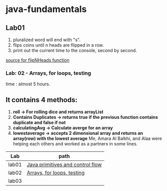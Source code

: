 # java-fundamentals

## Lab01
1.  pluralized word will end with "s".
2. flips coins until n heads are flipped in a row.
3. print out the current time to the console, second by second.

[source for flipNHeads function](w3school)


### Lab: 02 -  Arrays, for loops, testing
time : almost 5 hours.
## It contains 4 methods:
1. **roll -> For rolling dice and returns arrayList**
2. **Contains Duplicates -> returns true if the previous function contains duplicate and false if not**
3. **calculatingAvg -> Calculate averge for an array**
4. **lowestaverage -> accepts 2 dimensional array and returns an array(row) with the lowest average**
Me, Amara Al Balkhi, and Alaa were helping each others and worked as a partners in some lines.



| Lab |             path                             |
|-----|----------------------------------------------|
|lab01|[Java primitives and control flow](basics/Main.java)|
|lab02|[Arrays, for loops, testing](basiclibrary/Library.java)|
|lab03|     |

